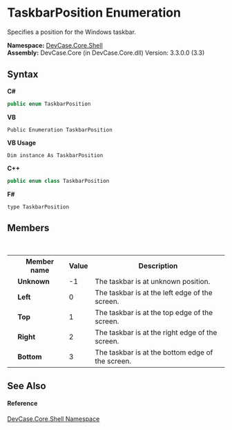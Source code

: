 # TaskbarPosition Enumeration
 

Specifies a position for the Windows taskbar.

**Namespace:**&nbsp;<a href="N_DevCase_Core_Shell">DevCase.Core.Shell</a><br />**Assembly:**&nbsp;DevCase.Core (in DevCase.Core.dll) Version: 3.3.0.0 (3.3)

## Syntax

**C#**<br />
``` C#
public enum TaskbarPosition
```

**VB**<br />
``` VB
Public Enumeration TaskbarPosition
```

**VB Usage**<br />
``` VB Usage
Dim instance As TaskbarPosition
```

**C++**<br />
``` C++
public enum class TaskbarPosition
```

**F#**<br />
``` F#
type TaskbarPosition
```


## Members
&nbsp;<table><tr><th></th><th>Member name</th><th>Value</th><th>Description</th></tr><tr><td /><td target="F:DevCase.Core.Shell.TaskbarPosition.Unknown">**Unknown**</td><td>-1</td><td>The taskbar is at unknown position.</td></tr><tr><td /><td target="F:DevCase.Core.Shell.TaskbarPosition.Left">**Left**</td><td>0</td><td>The taskbar is at the left edge of the screen.</td></tr><tr><td /><td target="F:DevCase.Core.Shell.TaskbarPosition.Top">**Top**</td><td>1</td><td>The taskbar is at the top edge of the screen.</td></tr><tr><td /><td target="F:DevCase.Core.Shell.TaskbarPosition.Right">**Right**</td><td>2</td><td>The taskbar is at the right edge of the screen.</td></tr><tr><td /><td target="F:DevCase.Core.Shell.TaskbarPosition.Bottom">**Bottom**</td><td>3</td><td>The taskbar is at the bottom edge of the screen.</td></tr></table>

## See Also


#### Reference
<a href="N_DevCase_Core_Shell">DevCase.Core.Shell Namespace</a><br />